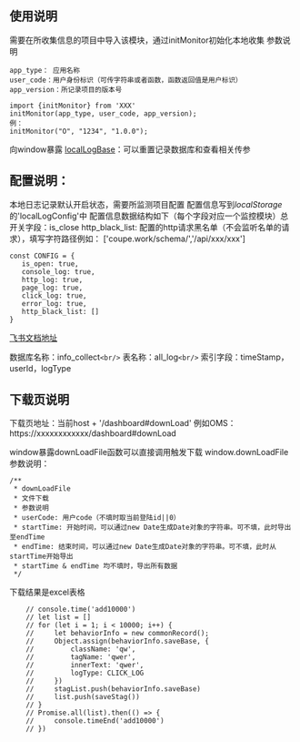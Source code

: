 ## 使用说明

需要在所收集信息的项目中导入该模块，通过initMonitor初始化本地收集 参数说明

```
app_type： 应用名称
user_code：用户身份标识（可传字符串或者函数，函数返回值是用户标识）
app_version：所记录项目的版本号
```

```
import {initMonitor} from 'XXX'
initMonitor(app_type, user_code, app_version);
例：
initMonitor("O", "1234", "1.0.0");
```

向window暴露 [localLogBase](https://)：可以重置记录数据库和查看相关传参

## 配置说明：

本地日志记录默认开启状态，需要所监测项目配置 配置信息写到*localStorage* 的'localLogConfig'中 配置信息数据结构如下（每个字段对应一个监控模块）总开关字段：is_close http_black_list:
配置的http请求黑名单（不会监听名单的请求），填写字符路径例如：
['coupe.work/schema/','/api/xxx/xxx']

```
const CONFIG = {
   is_open: true,
   console_log: true,
   http_log: true,
   page_log: true,
   click_log: true,
   error_log: true,
   http_black_list: []
}
```

[飞书文档地址](https://huolala.feishu.cn/wiki/wikcn2kU2YKBEDGSXyIYxOGt9m0)

数据库名称：info_collect`<br/>`
表名称：all_log`<br/>`
索引字段：timeStamp，userId，logType

## 下载页说明

下载页地址：当前host + '/dashboard#downLoad' 例如OMS：https://xxxxxxxxxxxx/dashboard#downLoad

window暴露downLoadFile函数可以直接调用触发下载 window.downLoadFile 参数说明：

```
/**
 * downLoadFile
 * 文件下载
 * 参数说明
 * userCode: 用户code（不填时取当前登陆id||0）
 * startTime: 开始时间，可以通过new Date生成Date对象的字符串。可不填，此时导出至endTime
 * endTime: 结束时间，可以通过new Date生成Date对象的字符串。可不填，此时从startTime开始导出
 * startTime & endTime 均不填时，导出所有数据
 */
```

下载结果是excel表格

        // console.time('add10000')
        // let list = []
        // for (let i = 1; i < 10000; i++) {
        //     let behaviorInfo = new commonRecord();
        //     Object.assign(behaviorInfo.saveBase, {
        //         className: 'qw',
        //         tagName: 'qwer',
        //         innerText: 'qwer',
        //         logType: CLICK_LOG
        //     })
        //     stagList.push(behaviorInfo.saveBase)
        //     list.push(saveStag())
        // }
        // Promise.all(list).then(() => {
        //     console.timeEnd('add10000')
        // })


